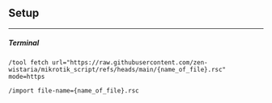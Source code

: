 ## Setup

---

##### Terminal

```
/tool fetch url="https://raw.githubusercontent.com/zen-wistaria/mikrotik_script/refs/heads/main/{name_of_file}.rsc" mode=https
```

```
/import file-name={name_of_file}.rsc
```
